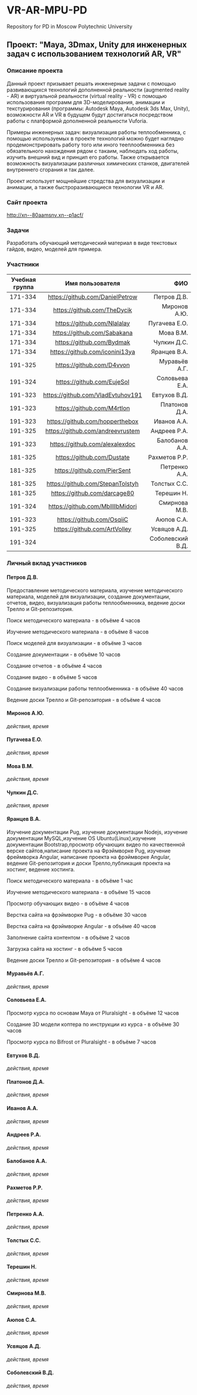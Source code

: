 # VR-AR-MPU-PD
Repository for PD in Moscow Polytechnic University

## Проект: "Maya, 3Dmax, Unity для инженерных задач с использованием технологий AR, VR"

### Описание проекта

Данный проект призывает решать инженерные задачи с помощью развивающихся технологий дополненной реальности (augmented reality - AR) и виртуальной реальности (virtual reality - VR) с помощью использования программ для 3D-моделирования, анимации и текстурирования (программы: Autodesk Maya, Autodesk 3ds Max, Unity), возможности AR и VR в будущем будут достигаться посредством работы с платформой дополненной реальности Vuforia.

Примеры инженерных задач: визуализация работы теплообменника, с помощью используемых в проекте технологий можно будет наглядно продемонстрировать работу того или иного тееплообменника без обязательного нахождения рядом с такаим, наблюдать ход работы, изучить внешний вид и принцип его работы.
Также открывается возможность визуализации различных химических станков, двигателей внутреннего сгорания и так далее.

Проект использует мощнейшие стредства для визуализации и анимации, а также быстроразивающиеся технологии VR и AR.

### Сайт проекта
http://xn--80aamsnv.xn--p1acf/

### Задачи
Разработать обучающий методический материал в виде текстовых гайдов, видео, моделей для примера.

### Участники
|Учебная группа|Имя пользователя|ФИО|
| ------------- |:------------------:| -----:|
|171-334|https://github.com/DanielPetrow|Петров Д.В.|
|171-334|https://github.com/TheDycik|Миронов А.Ю.|
|171-334|https://github.com/Nlalalay|Пугачева Е.О.|
|171-334|https://github.com/Sabakana|Мова В.М.|
|171-334|https://github.com/Bydmak|Чулкин Д.С.|
|171-334|https://github.com/iconini13ya|Яранцев В.А.|
|191-325|https://github.com/D4vvon|Муравьёв А.Г.|
|191-324|https://github.com/EujeSol|Соловьева Е.А.|
|191-323|https://github.com/VladEvtuhov191|Евтухов В.Д.|
|191-323|https://github.com/M4rtlon|Платонов Д.А.|
|191-323|https://github.com/hopperthebox|Иванов А.А.|
|191-325|https://github.com/andreevrustem|Андреев Р.А.|
|191-323|https://github.com/alexalexdoc|Балобанов А.А.|
|181-325|https://github.com/Dustate|Рахметов Р.Р.|
|181-325|https://github.com/PierSent|Петренко А.А.|
|181-325|https://github.com/StepanTolstyh|Толстых С.С.|
|181-325|https://github.com/darcage80|Терешин Н.|
|191-324|https://github.com/MbllllbMidori|Смирнова М.В.|
|191-323|https://github.com/OsqiiC|Аюпов С.А.|
|191-325|https://github.com/ArtVolley|Усвяцов А.Д.|
|191-324||Соболевский В.Д.|


### Личный вклад участников
#### Петров Д.В.

Предоставление методического материала, изучение методического материала, моделей для визуализации, создание документации, отчетов, видео, визуализация работы теплообменника, ведение доски Трелло и Git-репозитория.

Поиск методического материала - в объёме 4 часов

Изучение методического материала - в объёме 8 часов

Поиск моделей для визуализации - в объёме 3 часов

Создание документации - в объёме 10 часов

Создание отчетов - в объёме 4 часов

Создание видео - в объёме 5 часов

Создание визуализации работы теплообменника - в объёме 40 часов

Ведение доски Трелло и Git-репозитория - в объёме 4 часов


#### Миронов А.Ю.
*действия, время*



#### Пугачева Е.О.
*действия, время*



#### Мова В.М.
*действия, время*



#### Чулкин Д.С.
*действия, время*



#### Яранцев В.А.
Изучение документации Pug, изучение документации Nodejs, изучение документации MySQL,изучение OS Ubuntu(Linux),изучение документации Bootstrap,просмотр обучающих видео  по качественной верске сайтов,написание проекта на Фрэймворке Pug, изучение фреймворка Angular, написание проекта на фрэймворке Angular, ведение Git-репозитория и доски Трелло,публикация проекта на хостинг, ведение хостинга.

Поиск методического материала - в объёме 1 час

Изучение методического материала - в объёме 15 часов

Просмотр обучающих видео - в объёме 4 часов

Верстка сайта на фрэймворке Pug - в объёме 30 часов

Верстка сайта на фрэймворке Angular - в объёме 40 часов 

Заполнение сайта контентом - в объёме 2 часов

Загрузка сайта на хостинг - в объёме 5 часов 

Ведение доски Трелло и Git-репозитория - в объёме 4 часов




#### Муравьёв А.Г.
*действия, время*



#### Соловьева Е.А.
Просмотр курса по основам Maya от Pluralsight - в объёме 12 часов

Создание 3D модели коптера по инструкции из курса - в объёме 30 часов

Просмотр курса по Bifrost от Pluralsight - в объёме 7 часов


#### Евтухов В.Д.
*действия, время*



#### Платонов Д.А.
*действия, время*



#### Иванов А.А.
*действия, время*



#### Андреев Р.А.
*действия, время*



#### Балобанов А.А.
*действия, время*



#### Рахметов Р.Р.
*действия, время*



#### Петренко А.А.
*действия, время*



#### Толстых С.С.
*действия, время*



#### Терешин Н.
*действия, время*



#### Смирнова М.В.
*действия, время*



#### Аюпов С.А.
*действия, время*



#### Усвяцов А.Д.
*действия, время*



#### Соболевский В.Д.
*действия, время*


